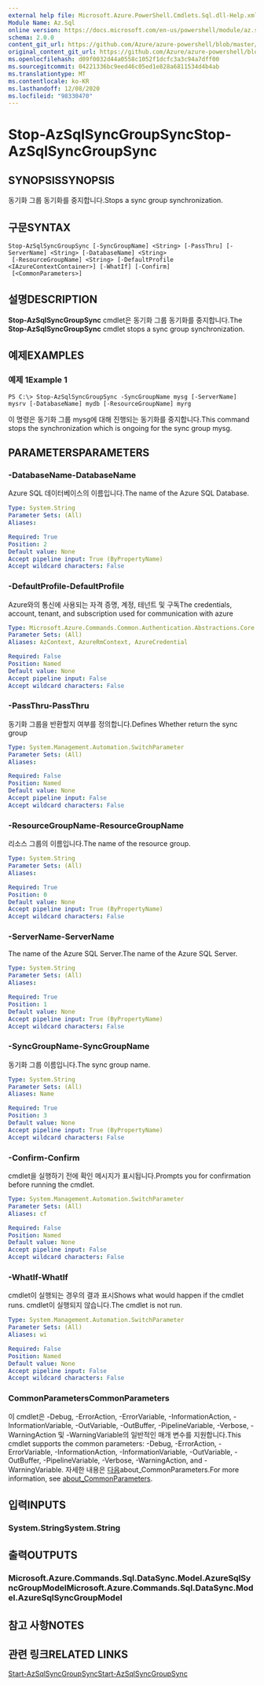 ```yaml
---
external help file: Microsoft.Azure.PowerShell.Cmdlets.Sql.dll-Help.xml
Module Name: Az.Sql
online version: https://docs.microsoft.com/en-us/powershell/module/az.sql/stop-azsqlsyncgroupsync
schema: 2.0.0
content_git_url: https://github.com/Azure/azure-powershell/blob/master/src/Sql/Sql/help/Stop-AzSqlSyncGroupSync.md
original_content_git_url: https://github.com/Azure/azure-powershell/blob/master/src/Sql/Sql/help/Stop-AzSqlSyncGroupSync.md
ms.openlocfilehash: d09f0032d44a0558c1052f1dcfc3a3c94a7dff00
ms.sourcegitcommit: 04221336bc9eed46c05ed1e828a6811534d4b4ab
ms.translationtype: MT
ms.contentlocale: ko-KR
ms.lasthandoff: 12/08/2020
ms.locfileid: "98330470"
---
```

# <span data-ttu-id="7398b-101">Stop-AzSqlSyncGroupSync</span><span class="sxs-lookup"><span data-stu-id="7398b-101">Stop-AzSqlSyncGroupSync</span></span>

## <span data-ttu-id="7398b-102">SYNOPSIS</span><span class="sxs-lookup"><span data-stu-id="7398b-102">SYNOPSIS</span></span>
<span data-ttu-id="7398b-103">동기화 그룹 동기화를 중지합니다.</span><span class="sxs-lookup"><span data-stu-id="7398b-103">Stops a sync group synchronization.</span></span>

## <span data-ttu-id="7398b-104">구문</span><span class="sxs-lookup"><span data-stu-id="7398b-104">SYNTAX</span></span>

```
Stop-AzSqlSyncGroupSync [-SyncGroupName] <String> [-PassThru] [-ServerName] <String> [-DatabaseName] <String>
 [-ResourceGroupName] <String> [-DefaultProfile <IAzureContextContainer>] [-WhatIf] [-Confirm]
 [<CommonParameters>]
```

## <span data-ttu-id="7398b-105">설명</span><span class="sxs-lookup"><span data-stu-id="7398b-105">DESCRIPTION</span></span>
<span data-ttu-id="7398b-106">**Stop-AzSqlSyncGroupSync** cmdlet은 동기화 그룹 동기화를 중지합니다.</span><span class="sxs-lookup"><span data-stu-id="7398b-106">The **Stop-AzSqlSyncGroupSync** cmdlet stops a sync group synchronization.</span></span>

## <span data-ttu-id="7398b-107">예제</span><span class="sxs-lookup"><span data-stu-id="7398b-107">EXAMPLES</span></span>

### <span data-ttu-id="7398b-108">예제 1</span><span class="sxs-lookup"><span data-stu-id="7398b-108">Example 1</span></span>
```
PS C:\> Stop-AzSqlSyncGroupSync -SyncGroupName mysg [-ServerName] mysrv [-DatabaseName] mydb [-ResourceGroupName] myrg
```

<span data-ttu-id="7398b-109">이 명령은 동기화 그룹 mysg에 대해 진행되는 동기화를 중지합니다.</span><span class="sxs-lookup"><span data-stu-id="7398b-109">This command stops the synchronization which is ongoing for the sync group mysg.</span></span>

## <span data-ttu-id="7398b-110">PARAMETERS</span><span class="sxs-lookup"><span data-stu-id="7398b-110">PARAMETERS</span></span>

### <span data-ttu-id="7398b-111">-DatabaseName</span><span class="sxs-lookup"><span data-stu-id="7398b-111">-DatabaseName</span></span>
<span data-ttu-id="7398b-112">Azure SQL 데이터베이스의 이름입니다.</span><span class="sxs-lookup"><span data-stu-id="7398b-112">The name of the Azure SQL Database.</span></span>

```yaml
Type: System.String
Parameter Sets: (All)
Aliases:

Required: True
Position: 2
Default value: None
Accept pipeline input: True (ByPropertyName)
Accept wildcard characters: False
```

### <span data-ttu-id="7398b-113">-DefaultProfile</span><span class="sxs-lookup"><span data-stu-id="7398b-113">-DefaultProfile</span></span>
<span data-ttu-id="7398b-114">Azure와의 통신에 사용되는 자격 증명, 계정, 테넌트 및 구독</span><span class="sxs-lookup"><span data-stu-id="7398b-114">The credentials, account, tenant, and subscription used for communication with azure</span></span>

```yaml
Type: Microsoft.Azure.Commands.Common.Authentication.Abstractions.Core.IAzureContextContainer
Parameter Sets: (All)
Aliases: AzContext, AzureRmContext, AzureCredential

Required: False
Position: Named
Default value: None
Accept pipeline input: False
Accept wildcard characters: False
```

### <span data-ttu-id="7398b-115">-PassThru</span><span class="sxs-lookup"><span data-stu-id="7398b-115">-PassThru</span></span>
<span data-ttu-id="7398b-116">동기화 그룹을 반환할지 여부를 정의합니다.</span><span class="sxs-lookup"><span data-stu-id="7398b-116">Defines Whether return the sync group</span></span>

```yaml
Type: System.Management.Automation.SwitchParameter
Parameter Sets: (All)
Aliases:

Required: False
Position: Named
Default value: None
Accept pipeline input: False
Accept wildcard characters: False
```

### <span data-ttu-id="7398b-117">-ResourceGroupName</span><span class="sxs-lookup"><span data-stu-id="7398b-117">-ResourceGroupName</span></span>
<span data-ttu-id="7398b-118">리소스 그룹의 이름입니다.</span><span class="sxs-lookup"><span data-stu-id="7398b-118">The name of the resource group.</span></span>

```yaml
Type: System.String
Parameter Sets: (All)
Aliases:

Required: True
Position: 0
Default value: None
Accept pipeline input: True (ByPropertyName)
Accept wildcard characters: False
```

### <span data-ttu-id="7398b-119">-ServerName</span><span class="sxs-lookup"><span data-stu-id="7398b-119">-ServerName</span></span>
<span data-ttu-id="7398b-120">The name of the Azure SQL Server.</span><span class="sxs-lookup"><span data-stu-id="7398b-120">The name of the Azure SQL Server.</span></span>

```yaml
Type: System.String
Parameter Sets: (All)
Aliases:

Required: True
Position: 1
Default value: None
Accept pipeline input: True (ByPropertyName)
Accept wildcard characters: False
```

### <span data-ttu-id="7398b-121">-SyncGroupName</span><span class="sxs-lookup"><span data-stu-id="7398b-121">-SyncGroupName</span></span>
<span data-ttu-id="7398b-122">동기화 그룹 이름입니다.</span><span class="sxs-lookup"><span data-stu-id="7398b-122">The sync group name.</span></span>

```yaml
Type: System.String
Parameter Sets: (All)
Aliases: Name

Required: True
Position: 3
Default value: None
Accept pipeline input: True (ByPropertyName)
Accept wildcard characters: False
```

### <span data-ttu-id="7398b-123">-Confirm</span><span class="sxs-lookup"><span data-stu-id="7398b-123">-Confirm</span></span>
<span data-ttu-id="7398b-124">cmdlet을 실행하기 전에 확인 메시지가 표시됩니다.</span><span class="sxs-lookup"><span data-stu-id="7398b-124">Prompts you for confirmation before running the cmdlet.</span></span>

```yaml
Type: System.Management.Automation.SwitchParameter
Parameter Sets: (All)
Aliases: cf

Required: False
Position: Named
Default value: None
Accept pipeline input: False
Accept wildcard characters: False
```

### <span data-ttu-id="7398b-125">-WhatIf</span><span class="sxs-lookup"><span data-stu-id="7398b-125">-WhatIf</span></span>
<span data-ttu-id="7398b-126">cmdlet이 실행되는 경우의 결과 표시</span><span class="sxs-lookup"><span data-stu-id="7398b-126">Shows what would happen if the cmdlet runs.</span></span>
<span data-ttu-id="7398b-127">cmdlet이 실행되지 않습니다.</span><span class="sxs-lookup"><span data-stu-id="7398b-127">The cmdlet is not run.</span></span>

```yaml
Type: System.Management.Automation.SwitchParameter
Parameter Sets: (All)
Aliases: wi

Required: False
Position: Named
Default value: None
Accept pipeline input: False
Accept wildcard characters: False
```

### <span data-ttu-id="7398b-128">CommonParameters</span><span class="sxs-lookup"><span data-stu-id="7398b-128">CommonParameters</span></span>
<span data-ttu-id="7398b-129">이 cmdlet은 -Debug, -ErrorAction, -ErrorVariable, -InformationAction, -InformationVariable, -OutVariable, -OutBuffer, -PipelineVariable, -Verbose, -WarningAction 및 -WarningVariable의 일반적인 매개 변수를 지원합니다.</span><span class="sxs-lookup"><span data-stu-id="7398b-129">This cmdlet supports the common parameters: -Debug, -ErrorAction, -ErrorVariable, -InformationAction, -InformationVariable, -OutVariable, -OutBuffer, -PipelineVariable, -Verbose, -WarningAction, and -WarningVariable.</span></span> <span data-ttu-id="7398b-130">자세한 내용은 [다음](http://go.microsoft.com/fwlink/?LinkID=113216)about_CommonParameters.</span><span class="sxs-lookup"><span data-stu-id="7398b-130">For more information, see [about_CommonParameters](http://go.microsoft.com/fwlink/?LinkID=113216).</span></span>

## <span data-ttu-id="7398b-131">입력</span><span class="sxs-lookup"><span data-stu-id="7398b-131">INPUTS</span></span>

### <span data-ttu-id="7398b-132">System.String</span><span class="sxs-lookup"><span data-stu-id="7398b-132">System.String</span></span>

## <span data-ttu-id="7398b-133">출력</span><span class="sxs-lookup"><span data-stu-id="7398b-133">OUTPUTS</span></span>

### <span data-ttu-id="7398b-134">Microsoft.Azure.Commands.Sql.DataSync.Model.AzureSqlSyncGroupModel</span><span class="sxs-lookup"><span data-stu-id="7398b-134">Microsoft.Azure.Commands.Sql.DataSync.Model.AzureSqlSyncGroupModel</span></span>

## <span data-ttu-id="7398b-135">참고 사항</span><span class="sxs-lookup"><span data-stu-id="7398b-135">NOTES</span></span>

## <span data-ttu-id="7398b-136">관련 링크</span><span class="sxs-lookup"><span data-stu-id="7398b-136">RELATED LINKS</span></span>

[<span data-ttu-id="7398b-137">Start-AzSqlSyncGroupSync</span><span class="sxs-lookup"><span data-stu-id="7398b-137">Start-AzSqlSyncGroupSync</span></span>](./Start-AzSqlSyncGroupSync.md)

